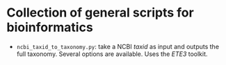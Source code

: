 # Collection of general scripts for bioinformatics

- `ncbi_taxid_to_taxonomy.py`: take a NCBI _taxid_ as input and outputs the full
taxonomy. Several options are available. Uses the _ETE3_ toolkit.


